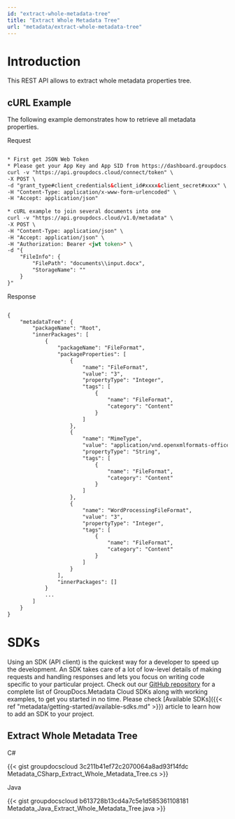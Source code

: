 ```yaml
---
id: "extract-whole-metadata-tree"
title: "Extract Whole Metadata Tree"
url: "metadata/extract-whole-metadata-tree"
---
```







# Introduction #

This REST API allows to extract whole metadata properties tree.

## cURL Example ##

The following example demonstrates how to retrieve all metadata properties.


 Request

```html 

* First get JSON Web Token
* Please get your App Key and App SID from https://dashboard.groupdocs.cloud/#/apps. Kindly place App Key in "client_secret" and App SID in "client_id" argument.
curl -v "https://api.groupdocs.cloud/connect/token" \
-X POST \
-d "grant_type#client_credentials&client_id#xxxx&client_secret#xxxx" \
-H "Content-Type: application/x-www-form-urlencoded" \
-H "Accept: application/json"
  
* cURL example to join several documents into one
curl -v "https://api.groupdocs.cloud/v1.0/metadata" \
-X POST \
-H "Content-Type: application/json" \
-H "Accept: application/json" \
-H "Authorization: Bearer <jwt token>" \
-d "{
    "FileInfo": {
        "FilePath": "documents\\input.docx",
        "StorageName": ""
    }
}"

 ```


 Response

```html 

{
    "metadataTree": {
        "packageName": "Root",
        "innerPackages": [
            {
                "packageName": "FileFormat",
                "packageProperties": [
                    {
                        "name": "FileFormat",
                        "value": "3",
                        "propertyType": "Integer",
                        "tags": [
                            {
                                "name": "FileFormat",
                                "category": "Content"
                            }
                        ]
                    },
                    {
                        "name": "MimeType",
                        "value": "application/vnd.openxmlformats-officedocument.wordprocessingml.document",
                        "propertyType": "String",
                        "tags": [
                            {
                                "name": "FileFormat",
                                "category": "Content"
                            }
                        ]
                    },
                    {
                        "name": "WordProcessingFileFormat",
                        "value": "3",
                        "propertyType": "Integer",
                        "tags": [
                            {
                                "name": "FileFormat",
                                "category": "Content"
                            }
                        ]
                    }
                ],
                "innerPackages": []
            }
            ...          
        ]
    }
}

 ```



# SDKs #

Using an SDK (API client) is the quickest way for a developer to speed up the development. An SDK takes care of a lot of low-level details of making requests and handling responses and lets you focus on writing code specific to your particular project. Check out our [GitHub repository](https://github.com/groupdocs-metadata-cloud) for a complete list of GroupDocs.Metadata Cloud SDKs along with working examples, to get you started in no time. Please check [Available SDKs]({{< ref "metadata/getting-started/available-sdks.md" >}}) article to learn how to add an SDK to your project.

## Extract Whole Metadata Tree ##


 C#



{{< gist groupdocscloud 3c211b41ef72c2070064a8ad93f14fdc Metadata_CSharp_Extract_Whole_Metadata_Tree.cs >}}





 Java




{{< gist groupdocscloud b613728b13cd4a7c5e1d585361108181 Metadata_Java_Extract_Whole_Metadata_Tree.java >}}




